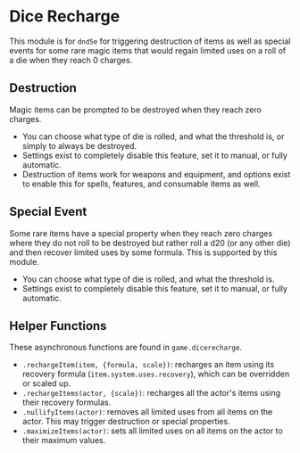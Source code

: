 # Dice Recharge

This module is for `dnd5e` for triggering destruction of items as well as special events for some rare magic items that would regain limited uses on a roll of a die when they reach 0 charges.

## Destruction
Magic items can be prompted to be destroyed when they reach zero charges.
- You can choose what type of die is rolled, and what the threshold is, or simply to always be destroyed.
- Settings exist to completely disable this feature, set it to manual, or fully automatic.
- Destruction of items work for weapons and equipment, and options exist to enable this for spells, features, and consumable items as well.

## Special Event
Some rare items have a special property when they reach zero charges where they do not roll to be destroyed but rather roll a d20 (or any other die) and then recover limited uses by some formula. This is supported by this module.
- You can choose what type of die is rolled, and what the threshold is.
- Settings exist to completely disable this feature, set it to manual, or fully automatic.

## Helper Functions
These asynchronous functions are found in `game.dicerecharge`.
* `.rechargeItem(item, {formula, scale})`: recharges an item using its recovery formula (`item.system.uses.recovery`), which can be overridden or scaled up.
* `.rechargeItems(actor, {scale})`: recharges all the actor's items using their recovery formulas.
* `.nullifyItems(actor)`: removes all limited uses from all items on the actor. This may trigger destruction or special properties.
* `.maximizeItems(actor)`: sets all limited uses on all items on the actor to their maximum values.
